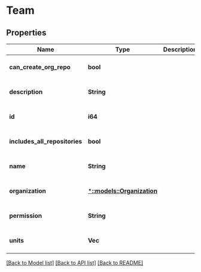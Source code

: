 # Team

## Properties
Name | Type | Description | Notes
------------ | ------------- | ------------- | -------------
**can_create_org_repo** | **bool** |  | [optional] [default to null]
**description** | **String** |  | [optional] [default to null]
**id** | **i64** |  | [optional] [default to null]
**includes_all_repositories** | **bool** |  | [optional] [default to null]
**name** | **String** |  | [optional] [default to null]
**organization** | [***::models::Organization**](Organization.md) |  | [optional] [default to null]
**permission** | **String** |  | [optional] [default to null]
**units** | **Vec<String>** |  | [optional] [default to null]

[[Back to Model list]](../README.md#documentation-for-models) [[Back to API list]](../README.md#documentation-for-api-endpoints) [[Back to README]](../README.md)


